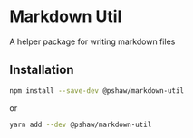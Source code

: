 # Markdown Util

A helper package for writing markdown files

## Installation

```bash
npm install --save-dev @pshaw/markdown-util
```
or
```bash
yarn add --dev @pshaw/markdown-util
```

